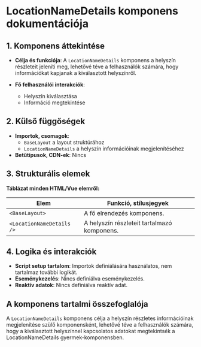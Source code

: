 # **LocationNameDetails komponens dokumentációja**

## **1. Komponens áttekintése**
- **Célja és funkciója**: A `LocationNameDetails` komponens a helyszín részleteit jeleníti meg, lehetővé téve a felhasználók számára, hogy információkat kapjanak a kiválasztott helyszínről.

- **Fő felhasználói interakciók**:
  - Helyszín kiválasztása
  - Információ megtekintése

## **2. Külső függőségek**
- **Importok, csomagok**:
  - `BaseLayout` a layout struktúrához
  - `LocationNameDetails` a helyszín információinak megjelenítéséhez
- **Betűtípusok, CDN-ek**: Nincs

## **3. Strukturális elemek**
**Táblázat minden HTML/Vue elemről:**

| **Elem**                  | **Funkció, stílusjegyek**                   |
| ------------------------- | ------------------------------------------- |
| `<BaseLayout>`            | A fő elrendezés komponens.                  |
| `<LocationNameDetails />` | A helyszín részleteit tartalmazó komponens. |

## **4. Logika és interakciók**
- **Script setup tartalom**: Importok definiálására használatos, nem tartalmaz további logikát.
- **Eseménykezelés**: Nincs definiálva eseménykezelés.
- **Reaktív adatok**: Nincs definiálva reaktív adat.

## **A komponens tartalmi összefoglalója**
A `LocationNameDetails` komponens célja a helyszín részletes információinak megjelenítése szülő komponensként, lehetővé téve a felhasználók számára, hogy a kiválasztott helyszínnel kapcsolatos adatokat megtekintsék a LocationNameDetails gyermek-komponensben.
